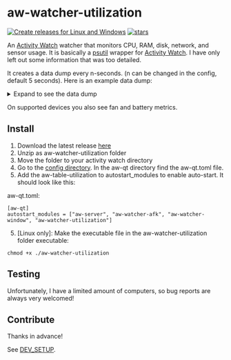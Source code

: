 # aw-watcher-utilization
[![Create releases for Linux and Windows](https://github.com/Alwinator/aw-watcher-utilization/actions/workflows/build-release.yml/badge.svg)](https://github.com/Alwinator/aw-watcher-utilization/actions/workflows/build-release.yml)
[![stars](https://img.shields.io/github/stars/Alwinator/aw-watcher-utilization)](https://github.com/Alwinator/aw-watcher-utilization)

An [Activity Watch](https://github.com/ActivityWatch/activitywatch) watcher that monitors CPU, RAM, disk, network, and sensor usage. It is basically a [psutil](https://github.com/giampaolo/psutil) wrapper for [Activity Watch](https://github.com/ActivityWatch/activitywatch). I have only left out some information that was too detailed.

It creates a data dump every n-seconds. (n can be changed in the config, default 5 seconds). Here is an example data dump:
<details>
<summary>Expand to see the data dump</summary>
<pre>
{
  "cpu": {
    "times": {
      "user": 1322.13,
      "nice": 8.4,
      "system": 295.14,
      "idle": 70291.32,
      "iowait": 88.89,
      "irq": 0.0,
      "softirq": 46.51,
      "steal": 0.0,
      "guest": 0.0
    },
    "times_percent": {
      "user": 8.0,
      "nice": 0.0,
      "system": 1.8,
      "idle": 88.5,
      "iowait": 0.9,
      "irq": 0.0,
      "softirq": 0.9,
      "steal": 0.0,
      "guest": 0.0
    },
    "percent": [
      1.0,
      7.0,
      2.0,
      1.0,
      2.0,
      1.0,
      0.0,
      1.0,
      0.0,
      1.0,
      4.0,
      9.1,
      2.9,
      1.0,
      0.0,
      1.0,
      1.0,
      0.0,
      0.0,
      1.0,
      2.0,
      0.0,
      1.0,
      0.0
    ],
    "count_logical": 24,
    "count": 12,
    "stats": {
      "ctx_switches": 37394300,
      "interrupts": 17828493,
      "soft_interrupts": 5348055,
      "syscalls": 0
    },
    "freq": {
      "current": 2511.235,
      "min": 2200.0,
      "max": 3700.0
    },
    "loadavg": [
      0.41,
      0.4,
      0.45
    ]
  },
  "memory": {
    "virtual": {
      "total": 33646522368,
      "available": 25273651200,
      "percent": 24.9,
      "used": 7725912064,
      "free": 20975898624,
      "active": 2285453312,
      "inactive": 9401901056,
      "buffers": 254865408,
      "cached": 4689846272,
      "shared": 196804608
    },
    "swap": {
      "total": 17179865088,
      "used": 0,
      "free": 17179865088,
      "percent": 0.0,
      "sin": 0,
      "sout": 0
    }
  },
  "disk": {
    "usage": {
      "total": 1967397240832,
      "used": 179485396992,
      "free": 1687902023680,
      "percent": 9.6
    },
    "io_counters": {
      "read_count": 106909,
      "write_count": 82554,
      "read_bytes": 4226650624,
      "write_bytes": 1836332032,
      "read_time": 14305,
      "write_time": 106840,
      "read_merged_count": 30221,
      "write_merged_count": 83702,
      "busy_time": 141588
    }
  },
  "network": {
    "io_counters": {
      "lo": {
        "bytes_sent": 3811967,
        "bytes_recv": 3811967,
        "packets_sent": 33176,
        "packets_recv": 33176,
        "errin": 0,
        "errout": 0,
        "dropin": 0,
        "dropout": 0
      },
      "enp39s0": {
        "bytes_sent": 7710002,
        "bytes_recv": 101937768,
        "packets_sent": 62853,
        "packets_recv": 90218,
        "errin": 0,
        "errout": 0,
        "dropin": 972,
        "dropout": 0
      },
      "wlo1": {
        "bytes_sent": 781046,
        "bytes_recv": 987573,
        "packets_sent": 5576,
        "packets_recv": 5028,
        "errin": 0,
        "errout": 0,
        "dropin": 23,
        "dropout": 0
      },
      "br-b9a41ca7844a": {
        "bytes_sent": 0,
        "bytes_recv": 0,
        "packets_sent": 0,
        "packets_recv": 0,
        "errin": 0,
        "errout": 0,
        "dropin": 0,
        "dropout": 0
      },
      "br-303b82cbab45": {
        "bytes_sent": 0,
        "bytes_recv": 0,
        "packets_sent": 0,
        "packets_recv": 0,
        "errin": 0,
        "errout": 0,
        "dropin": 0,
        "dropout": 0
      },
      "docker0": {
        "bytes_sent": 0,
        "bytes_recv": 0,
        "packets_sent": 0,
        "packets_recv": 0,
        "errin": 0,
        "errout": 0,
        "dropin": 0,
        "dropout": 0
      },
      "vmnet1": {
        "bytes_sent": 0,
        "bytes_recv": 0,
        "packets_sent": 499,
        "packets_recv": 0,
        "errin": 0,
        "errout": 0,
        "dropin": 0,
        "dropout": 0
      },
      "vmnet8": {
        "bytes_sent": 0,
        "bytes_recv": 0,
        "packets_sent": 501,
        "packets_recv": 0,
        "errin": 0,
        "errout": 0,
        "dropin": 0,
        "dropout": 0
      }
    },
    "net_if_stats": {
      "lo": {
        "isup": true,
        "duplex": 0,
        "speed": 0,
        "mtu": 65536
      },
      "enp39s0": {
        "isup": true,
        "duplex": 2,
        "speed": 1000,
        "mtu": 1500
      },
      "wlo1": {
        "isup": true,
        "duplex": 0,
        "speed": 0,
        "mtu": 1500
      },
      "br-b9a41ca7844a": {
        "isup": false,
        "duplex": 0,
        "speed": 65535,
        "mtu": 1500
      },
      "br-303b82cbab45": {
        "isup": false,
        "duplex": 0,
        "speed": 65535,
        "mtu": 1500
      },
      "docker0": {
        "isup": false,
        "duplex": 0,
        "speed": 65535,
        "mtu": 1500
      },
      "vmnet1": {
        "isup": true,
        "duplex": 0,
        "speed": 0,
        "mtu": 1500
      },
      "vmnet8": {
        "isup": true,
        "duplex": 0,
        "speed": 0,
        "mtu": 1500
      }
    }
  },
  "sensors": {
    "temperatures": {
      "nvme": [
        {
          "label": "Composite",
          "current": 39.85,
          "high": 81.85,
          "critical": 84.85
        },
        {
          "label": "Sensor 1",
          "current": 39.85,
          "high": 65261.85,
          "critical": 65261.85
        },
        {
          "label": "Sensor 2",
          "current": 44.85,
          "high": 65261.85,
          "critical": 65261.85
        },
        {
          "label": "Composite",
          "current": 38.85,
          "high": 81.85,
          "critical": 84.85
        },
        {
          "label": "Sensor 1",
          "current": 38.85,
          "high": 65261.85,
          "critical": 65261.85
        },
        {
          "label": "Sensor 2",
          "current": 45.85,
          "high": 65261.85,
          "critical": 65261.85
        }
      ],
      "k10temp": [
        {
          "label": "Tctl",
          "current": 45.75,
          "high": null,
          "critical": null
        },
        {
          "label": "Tdie",
          "current": 45.75,
          "high": null,
          "critical": null
        }
      ],
      "iwlwifi_1": [
        {
          "label": "",
          "current": 38.0,
          "high": null,
          "critical": null
        }
      ]
    },
    "fans": {}
  },
  "other": {
    "users": [
      {
        "name": "alwin",
        "terminal": ":1",
        "host": ":1",
        "started": 1629982080.0,
        "pid": 11504
      }
    ],
    "boot_time": 1629980632.0
  }
}
</pre>
</details>

On supported devices you also see fan and battery metrics.

## Install
1. Download the latest release [here](https://github.com/Alwinator/aw-watcher-utilization/releases)
2. Unzip as aw-watcher-utilization folder
3. Move the folder to your activity watch directory
4. Go to the [config directory](https://docs.activitywatch.net/en/latest/directories.html#config). In the aw-qt directory find the aw-qt.toml file.
5. Add the aw-table-utilization to autostart_modules to enable auto-start. It should look like this:

aw-qt.toml:
```
[aw-qt]
autostart_modules = ["aw-server", "aw-watcher-afk", "aw-watcher-window", "aw-watcher-utilization"]
```
5. [Linux only]: Make the executable file in the aw-watcher-utilization folder executable:
```
chmod +x ./aw-watcher-utilization
```

## Testing
Unfortunately, I have a limited amount of computers, so bug reports are always very welcomed!

## Contribute
Thanks in advance!

See [DEV_SETUP](DEV_SETUP.md).
